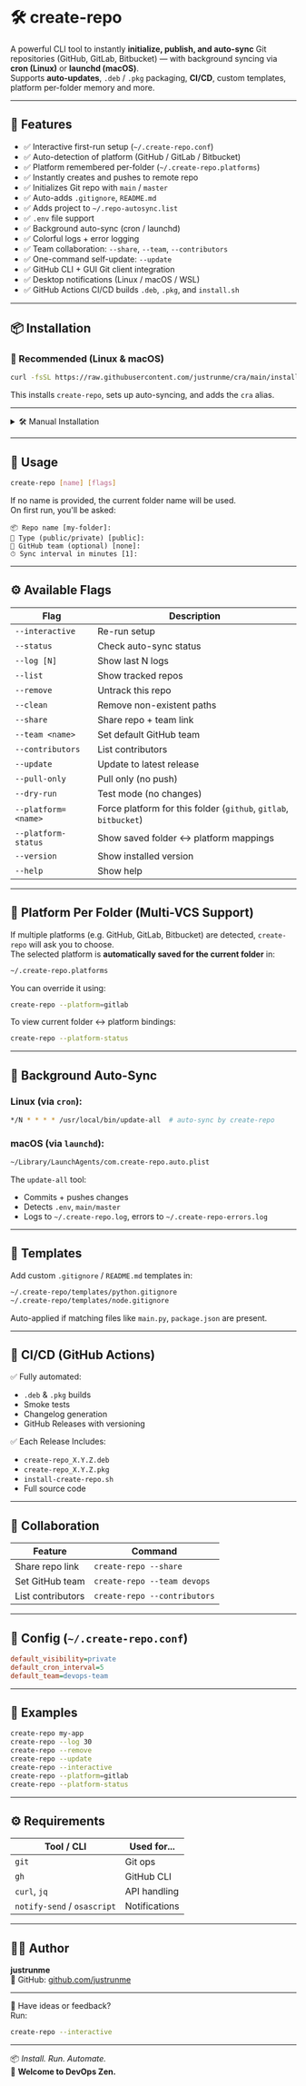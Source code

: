 # 🛠 create-repo

A powerful CLI tool to instantly **initialize, publish, and auto-sync** Git repositories (GitHub, GitLab, Bitbucket) — with background syncing via **cron (Linux)** or **launchd (macOS)**.  
Supports **auto-updates**, `.deb` / `.pkg` packaging, **CI/CD**, custom templates, platform per-folder memory and more.

---

## 🚀 Features

- ✅ Interactive first-run setup (`~/.create-repo.conf`)
- ✅ Auto-detection of platform (GitHub / GitLab / Bitbucket)
- ✅ Platform remembered per-folder (`~/.create-repo.platforms`)
- ✅ Instantly creates and pushes to remote repo
- ✅ Initializes Git repo with `main` / `master`
- ✅ Auto-adds `.gitignore`, `README.md`
- ✅ Adds project to `~/.repo-autosync.list`
- ✅ `.env` file support
- ✅ Background auto-sync (cron / launchd)
- ✅ Colorful logs + error logging
- ✅ Team collaboration: `--share`, `--team`, `--contributors`
- ✅ One-command self-update: `--update`
- ✅ GitHub CLI + GUI Git client integration
- ✅ Desktop notifications (Linux / macOS / WSL)
- ✅ GitHub Actions CI/CD builds `.deb`, `.pkg`, and `install.sh`

---

## 📦 Installation

### 🧩 Recommended (Linux & macOS)

```bash
curl -fsSL https://raw.githubusercontent.com/justrunme/cra/main/install-create-repo.sh | sudo bash
```

This installs `create-repo`, sets up auto-syncing, and adds the `cra` alias.

---

<details>
<summary>🛠 Manual Installation</summary>

### 📥 Linux (.deb)

```bash
sudo apt install -y jq
curl -s https://api.github.com/repos/justrunme/cra/releases/latest \
| jq -r '.assets[] | select(.name | endswith(".deb")) | .browser_download_url' \
| xargs wget -O create-repo.deb
sudo dpkg -i create-repo.deb
```

### 🍏 macOS (.pkg)

```bash
curl -s https://api.github.com/repos/justrunme/cra/releases/latest \
| jq -r '.assets[] | select(.name | endswith(".pkg")) | .browser_download_url' \
| xargs wget -O create-repo.pkg
sudo installer -pkg create-repo.pkg -target /
```

</details>

---

## 🧠 Usage

```bash
create-repo [name] [flags]
```

If no name is provided, the current folder name will be used.  
On first run, you'll be asked:

```
📦 Repo name [my-folder]:
🔐 Type (public/private) [public]:
👥 GitHub team (optional) [none]:
⏱ Sync interval in minutes [1]:
```

---

## ⚙️ Available Flags

| Flag                    | Description |
|-------------------------|-------------|
| `--interactive`         | Re-run setup |
| `--status`              | Check auto-sync status |
| `--log [N]`             | Show last N logs |
| `--list`                | Show tracked repos |
| `--remove`              | Untrack this repo |
| `--clean`               | Remove non-existent paths |
| `--share`               | Share repo + team link |
| `--team <name>`         | Set default GitHub team |
| `--contributors`        | List contributors |
| `--update`              | Update to latest release |
| `--pull-only`           | Pull only (no push) |
| `--dry-run`             | Test mode (no changes) |
| `--platform=<name>`     | Force platform for this folder (`github`, `gitlab`, `bitbucket`) |
| `--platform-status`     | Show saved folder ↔ platform mappings |
| `--version`             | Show installed version |
| `--help`                | Show help |

---

## 🔗 Platform Per Folder (Multi-VCS Support)

If multiple platforms (e.g. GitHub, GitLab, Bitbucket) are detected, `create-repo` will ask you to choose.  
The selected platform is **automatically saved for the current folder** in:

```bash
~/.create-repo.platforms
```

You can override it using:

```bash
create-repo --platform=gitlab
```

To view current folder ↔ platform bindings:

```bash
create-repo --platform-status
```

---

## 🔁 Background Auto-Sync

### Linux (via `cron`):

```bash
*/N * * * * /usr/local/bin/update-all  # auto-sync by create-repo
```

### macOS (via `launchd`):

```bash
~/Library/LaunchAgents/com.create-repo.auto.plist
```

The `update-all` tool:
- Commits + pushes changes
- Detects `.env`, `main/master`
- Logs to `~/.create-repo.log`, errors to `~/.create-repo-errors.log`

---

## 🧩 Templates

Add custom `.gitignore` / `README.md` templates in:

```bash
~/.create-repo/templates/python.gitignore
~/.create-repo/templates/node.gitignore
```

Auto-applied if matching files like `main.py`, `package.json` are present.

---

## 🧪 CI/CD (GitHub Actions)

✅ Fully automated:
- `.deb` & `.pkg` builds
- Smoke tests
- Changelog generation
- GitHub Releases with versioning

✅ Each Release Includes:
- `create-repo_X.Y.Z.deb`
- `create-repo_X.Y.Z.pkg`
- `install-create-repo.sh`
- Full source code

---

## 👥 Collaboration

| Feature           | Command |
|------------------|---------|
| Share repo link  | `create-repo --share` |
| Set GitHub team  | `create-repo --team devops` |
| List contributors| `create-repo --contributors` |

---

## 📜 Config (`~/.create-repo.conf`)

```ini
default_visibility=private
default_cron_interval=5
default_team=devops-team
```

---

## 🧪 Examples

```bash
create-repo my-app
create-repo --log 30
create-repo --remove
create-repo --update
create-repo --interactive
create-repo --platform=gitlab
create-repo --platform-status
```

---

## ⚙️ Requirements

| Tool / CLI       | Used for...         |
|------------------|---------------------|
| `git`            | Git ops             |
| `gh`             | GitHub CLI          |
| `curl`, `jq`     | API handling        |
| `notify-send` / `osascript` | Notifications |

---

## 👨‍💻 Author

**justrunme**  
🔗 GitHub: [github.com/justrunme](https://github.com/justrunme)

---

🙋 Have ideas or feedback?  
Run:

```bash
create-repo --interactive
```

---

📦 _Install. Run. Automate._  
🚀 **Welcome to DevOps Zen.**
```
